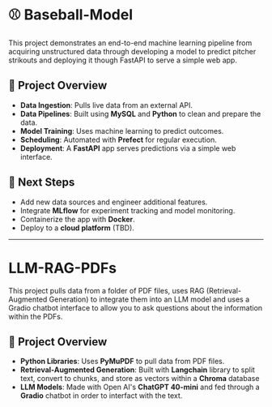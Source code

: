 # ⚾ Baseball-Model

This project demonstrates an end-to-end machine learning pipeline from acquiring unstructured data through developing a model to predict pitcher strikouts and deploying it though FastAPI to serve a simple web app.

## 🔧 Project Overview

- **Data Ingestion**: Pulls live data from an external API.
- **Data Pipelines**: Built using **MySQL** and **Python** to clean and prepare the data.
- **Model Training**: Uses machine learning to predict outcomes.
- **Scheduling**: Automated with **Prefect** for regular execution.
- **Deployment**: A **FastAPI** app serves predictions via a simple web interface.

## 🚀 Next Steps

- Add new data sources and engineer additional features.
- Integrate **MLflow** for experiment tracking and model monitoring.
- Containerize the app with **Docker**.
- Deploy to a **cloud platform** (TBD).

---

# LLM-RAG-PDFs

This project pulls data from a folder of PDF files, uses RAG (Retrieval-Augmented Generation) to integrate them into an LLM model and uses a Gradio chatbot interface to allow you to ask questions about the information within the PDFs.

## 🔧 Project Overview

- **Python Libraries**: Uses **PyMuPDF** to pull data from PDF files.
- **Retrieval-Augmented Generation**: Built with **Langchain** library to split text, convert to chunks, and store as vectors within a **Chroma** database
- **LLM Models**: Made with Open AI's **ChatGPT 40-mini** and fed through a **Gradio** chatbot in order to interfact with the text.
